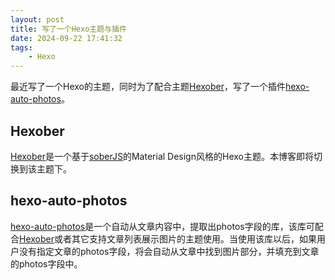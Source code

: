 ```yaml
---
layout: post
title: 写了一个Hexo主题与插件
date: 2024-09-22 17:41:32
tags:
    - Hexo
---
```


最近写了一个Hexo的主题，同时为了配合主题[Hexober](https://github.com/hexober/hexober.github.io)，写了一个插件[hexo-auto-photos](https://github.com/boybeak/hexo-auto-photos)。

## Hexober
[Hexober](https://github.com/hexober/hexober.github.io)是一个基于[soberJS](https://soberjs.com/)的Material Design风格的Hexo主题。本博客即将切换到该主题下。

## hexo-auto-photos
[hexo-auto-photos](https://github.com/boybeak/hexo-auto-photos)是一个自动从文章内容中，提取出photos字段的库，该库可配合[Hexober](https://github.com/hexober/hexober.github.io)或者其它支持文章列表展示图片的主题使用。当使用该库以后，如果用户没有指定文章的photos字段，将会自动从文章中找到图片部分，并填充到文章的photos字段中。